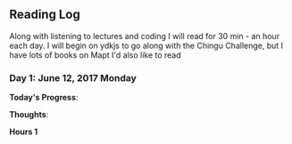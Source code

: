 ## Reading Log
Along with listening to lectures and coding I will read for 30 min - an hour each day.
I will begin on ydkjs to go along with the Chingu Challenge, but I have lots of books on Mapt I'd also like to read

### Day 1: June 12, 2017 Monday 

**Today's Progress**: 

**Thoughts**: 

**Hours 1**
